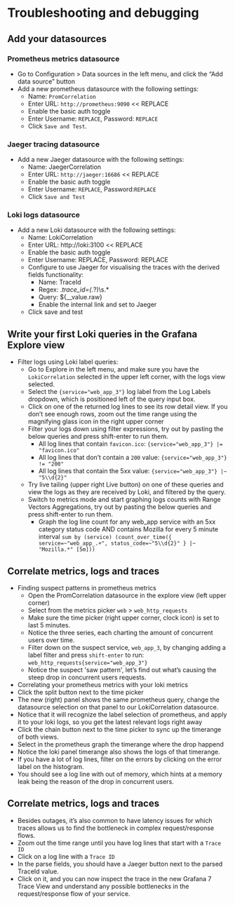 # Troubleshooting and debugging

## Add your datasources

### Prometheus metrics datasource

- Go to Configuration > Data sources in the left menu, and click the “Add data source” button
- Add a new prometheus datasource with the following settings:
  - Name: `PromCorrelation`
  - Enter URL: `http://prometheus:9090` << REPLACE
  - Enable the basic auth toggle
  - Enter Username: `REPLACE`, Password: `REPLACE`
  - Click `Save and Test`.

### Jaeger tracing datasource

- Add a new Jaeger datasource with the following settings:
  - Name: JaegerCorrelation
  - Enter URL: `http://jaeger:16686` << REPLACE
  - Enable the basic auth toggle
  - Enter Username: `REPLACE`, Password:`REPLACE`
  - Click `Save and Test`

### Loki logs datasource

- Add a new Loki datasource with the following settings:
  - Name: LokiCorrelation
  - Enter URL: http://loki:3100 << REPLACE
  - Enable the basic auth toggle
  - Enter Username: REPLACE, Password: REPLACE
  - Configure to use Jaeger for visualising the traces with the derived fields functionality:
      - Name: TraceId
      - Regex: .*trace_id=(.*?)\s.*   
      - Query: ${__value.raw}
      - Enable the internal link and set to Jaeger
  - Click save and test

## Write your first Loki queries in the Grafana Explore view

- Filter logs using Loki label queries:
  - Go to Explore in the left menu, and make sure you have the `LokiCorrelation` selected in the upper left corner, with the logs view selected.
  - Select the `{service="web_app_3"}` log label from the Log Labels dropdown, which is positioned  left of the query input box. 
  - Click on one of the returned log lines to see its row detail view. If you don’t see enough rows, zoom out the time range using the magnifying glass icon in the right upper corner
  - Filter your logs down using filter expressions, try out by pasting the below queries and press shift-enter to run them.
    - All log lines that contain `favicon.ico`:  `{service="web_app_3"} |= "favicon.ico"`
    - All log lines that don’t contain a `200` value: `{service="web_app_3"} != "200"`
    - All log lines that contain the 5xx value: `{service="web_app_3"} |~ "5\\d{2}"`
  - Try live tailing (upper right Live button) on one of these queries and view the logs as they are received by Loki, and filtered by the query.
  - Switch to metrics mode and start graphing logs counts with Range Vectors Aggregations, try out by pasting the below queries and press shift-enter to run them.
    - Graph the log line count for any web_app service with an 5xx category status code AND contains Mozilla for every 5 minute interval `sum by (service) (count_over_time({ service=~"web_app_.+", status_code=~"5\\d{2}" } |~ "Mozilla.*" [5m]))`

## Correlate metrics, logs and traces

- Finding suspect patterns in prometheus metrics
  - Open the PromCorrelation datasource in the explore view (left upper corner)
  - Select from the metrics picker `web` > `web_http_requests`
  - Make sure the time picker (right upper corner, clock icon) is set to last 5 minutes.
  - Notice the three series, each charting the amount of concurrent users over time. 
  - Filter down on the suspect service, `web_app_3`, by changing adding a label filter and press `shift-enter` to run: `web_http_requests{service="web_app_3"}`
  - Notice the suspect 'saw pattern', let’s find out what’s causing the steep drop in concurrent users requests.
 - Correlating your prometheus metrics with your loki metrics
  - Click the split button next to the time picker
  - The new (right) panel shows the same prometheus query, change the datasource selection on that panel to our LokiCorrelation datasource. 
  -  Notice that it will recognize the label selection of prometheus, and apply it to your loki logs, so you get the latest relevant logs right away
  - Click the chain button next to the time picker to sync up the timerange of both views.
  - Select in the prometheus graph the timerange where the drop happend
  - Notice the loki panel timerange also shows the logs of that timerange. 
  - If you have a lot of log lines, filter on the errors by clicking on the error label on the histogram.
  - You should see a log line with out of memory, which hints at a memory leak being the reason of the drop in concurrent users.

## Correlate metrics, logs and traces

- Besides outages, it’s also common to have latency issues for which traces allows us to find the bottleneck in complex request/response flows. 
 - Zoom out the time range until you have log lines that start with a `Trace ID`
 - Click on a log line with a `Trace ID`
 - In the parse fields, you should have a Jaeger button next to the parsed TraceId value.
  - Click on it, and you can now inspect the trace in the new Grafana 7 Trace View and understand any possible bottlenecks in the request/response flow of your service.




